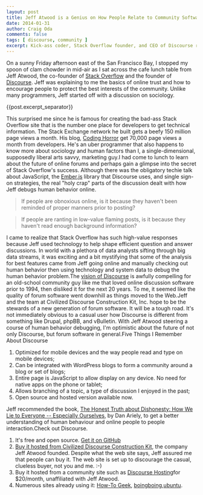 ```yaml
---
layout: post
title: Jeff Atwood is a Genius on How People Relate to Community Software
date: 2014-01-31
author: Craig Oda
comments: false
tags: [ discourse, community ]
excerpt: Kick-ass coder, Stack Overflow founder, and CEO of Discourse relies on sociology and human factor experiments to create code that changes the world
---
```


On a sunny Friday afternoon east of the San Francisco Bay, I stopped my spoon of clam chowder in mid-air as I sat
across the cafe lunch table from Jeff Atwood, the co-founder of <a href="http://stackoverflow.com/" target="_blank">Stack
Overflow</a> and the founder of <a href="http://www.discourse.org/" target="_blank">Discourse</a>. Jeff was
explaining to me the basics of online trust and how to encourage people to protect the best interests of the
community. Unlike many programmers, Jeff started off with a discussion on sociology.

{{post.excerpt_separator}}

This surprised me
since he is famous for creating the bad-ass Stack Overflow site that is the number one place for developers to get
technical information. The Stack Exchange network he built gets a beefy 150 million page views a month. His
blog, <a href="http://www.codinghorror.com/blog/" target="_blank">Coding Horror</a> get 70,000 page views a month from
developers. He's an uber programmer that also happens to know more about sociology and human factors than I, a
single-dimensional, supposedly liberal arts savvy, marketing guy.I had come to lunch to learn about the
future of online forums and perhaps gain a glimpse into the secret of Stack Overflow's success. Although there
was the obligatory techie talk about JavaScript, the <a href="http://emberjs.com/">Ember.js</a> library that Discourse
uses, and single sign-on strategies, the real "holy crap" parts of the discussion dealt with how Jeff debugs human
behavior online.


<blockquote class="tr_bq">If people are obnoxious online, is it because they haven't been reminded of proper manners
prior to posting?
</blockquote>
<blockquote class="tr_bq">If people are ranting in low-value flaming posts, is it because they haven't read enough
background information?
</blockquote>

I came to realize that Stack Overflow has such high-value responses because Jeff used technology to help shape
efficient question and answer discussions. In world with a plethora of data analysts sifting through big
data streams, it was exciting and a bit mystifying that some of the analysis for best features came from Jeff going
online and manually checking out human behavior then using technology and system data to debug the human behavior
problem.The <a href="http://www.discourse.org/about/">vision of Discourse</a> is awfully compelling for an
old-school community guy like me that loved online discussion software prior to 1994, then disliked it for the next 20
years. To me, it seemed like the quality of forum software went downhill as things moved to the Web.Jeff
and the team at Civilized Discourse Construction Kit, Inc. hope to be the stewards of a new generation of forum
software. It will be a tough road. It's not immediately obvious to a casual user how Discourse is
different from something like Drupal, phpBB, and vBulletin. With Jeff Atwood steering a course of human
behavior debugging, I'm optimistic about the future of not only Discourse, but forum software in general.Five
Things I Remember About Discourse


<ol>
<li>Optimized for mobile devices and the way people read and type on mobile devices;</li>
<li>Can be integrated with WordPress blogs to form a community around a blog or set of blogs;</li>
<li>Entire page is JavaScript to allow display on any device. No need for native apps on the phone or
  tablet;
</li>
<li>Allows branching of a topic, a type of discussion I enjoyed in the past;</li>
<li>Open source and hosted version available now.</li>
</ol>

<div></div>
Jeff recommended the book, <a
    href="http://www.amazon.com/Honest-Truth-About-Dishonesty-Everyone-Especially/dp/0062183613">The Honest Truth
about Dishonesty: How We Lie to Everyone -- Especially Ourselves</a>, by Dan Ariely, to get a better understanding of
human behaviour and online people to people interaction.Check out Discourse.
<ol>
<li>It's free and open source. <a href="https://github.com/discourse/discourse" target="_blank">Get it on
  GitHub</a></li>
<li><a href="http://www.discourse.org/buy/" target="_blank">Buy it hosted from Civilized Discourse Construction
  Kit</a>, the company Jeff Atwood founded. Despite what the web site says, Jeff assured me that people can
  buy it. The web site is set up to discourage the casual, clueless buyer, not you and me. :-)
</li>
<li>Buy it hosted from a community site such as <a href="https://www.discoursehosting.com/" target="_blank">Discourse
  Hosting</a>for $20/month, unaffiliated with Jeff Atwood.
</li>
<li>Numerous sites already using it: <a href="http://discuss.howtogeek.com/" target="_blank">How-To Geek</a>, <a
        href="http://bbs.boingboing.net/" target="_blank">boingboing</a>,<a
        href="http://discourse.ubuntu.com/" target="_blank">ubuntu</a>.</li>
</ol>



